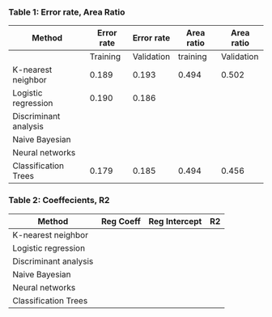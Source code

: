 ### Table 1: Error rate, Area Ratio


|Method  	               |Error rate  	|Error rate   |Area ratio   |Area ratio  |  	          
|------------------------|--------------|-------------|-------------|------------|
|  	                     |Training  	  |Validation  	|training  	  |Validation  |
|K-nearest neighbor  	   |0.189         |0.193        |0.494       	|0.502       |
|Logistic regression     |0.190        	|0.186      	|           	|            |
|Discriminant analysis   |            	|            	|            	|            |
|Naive Bayesian  	       |            	|           	|           	|            |
|Neural networks         |            	|            	|            	|            |
|Classification Trees    |0.179    	    |0.185       	|0.494       	|0.456       |





### Table 2: Coeffecients, R2


|Method  	               |Reg Coeff   	|Reg Intercept|R2           |  	          
|------------------------|--------------|-------------|-------------|
|K-nearest neighbor  	   |              |             |           	|
|Logistic regression     |            	|           	|           	|
|Discriminant analysis   |            	|            	|            	|
|Naive Bayesian  	       |            	|           	|           	|
|Neural networks         |            	|            	|            	|
|Classification Trees    |         	    |           	|           	|
